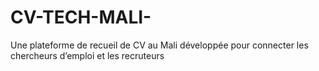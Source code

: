 # CV-TECH-MALI-
Une plateforme de recueil de CV au Mali développée pour connecter les chercheurs d’emploi et les recruteurs
